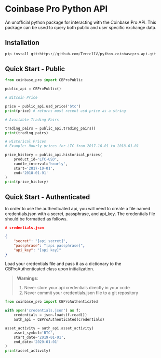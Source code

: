 # Coinbase Pro Python API

An unofficial python package for interacting with the Coinbase Pro API. This package can be used to query both public and user specific exchange data.

## Installation

```python
pip install git+https://github.com/TerrellV/python-coinbasepro-api.git
```

## Quick Start - Public

```python
from coinbase_pro import CBProPublic

public_api = CBProPublic()
```

```python
# Bitcoin Price

price = public_api.usd_price('btc')
print(price) # returns most recent usd price as a string
```

```python
# Available Trading Pairs

trading_pairs = public_api.trading_pairs()
print(trading_pairs)
```

```python
# Historical Prices
# Example: Hourly prices for LTC from 2017-10-01 to 2018-01-01

price_history = public_api.historical_prices(
    product_id='LTC-USD',
    candle_interval='hourly',
    start='2017-10-01',
    end='2018-01-01'
)
print(price_history)
```

## Quick Start - Authenticated

In order to use the authenticated api, you will need to create a file named credentials.json with a secret, passphrase, and api_key. The credentials file should be formatted as follows.

```json
# credentials.json

{
    "secret": "[api secret]",
    "passphrase": "[api passphrase]",
    "api_key": "[api key]"
}
```

Load your credentials file and pass it as a dictionary to the CBProAuthenticated class upon initialization.

> **Warnings**:
>
>1. Never store your api credentials directly in your code
>2. Never commit your credentials.json file to a git repository

```python
from coinbase_pro import CBProAuthenticated

with open('credentials.json') as f:
    credentials = json.loads(f.read())
    auth_api = CBProAuthenticated(credentials)
```

```python
asset_activity = auth_api.asset_activity(
    asset_symbol='BTC',
    start_date='2019-01-01',
    end_date='2020-01-01'
)
print(asset_activity)
```
